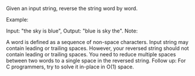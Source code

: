 Given an input string, reverse the string word by word.

Example:  

Input: "the sky is blue",
Output: "blue is sky the".
Note:

A word is defined as a sequence of non-space characters.
Input string may contain leading or trailing spaces. However, your reversed string should not contain leading or trailing spaces.
You need to reduce multiple spaces between two words to a single space in the reversed string.
Follow up: For C programmers, try to solve it in-place in O(1) space.